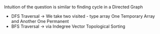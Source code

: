 Intuition of the question is similar to finding cycle in a Directed Graph
* DFS Traversal ->  We take two visited - type array
One Temporary Array and Another One Permanent
​
* BFS Traversal -> via Indegree Vector Topological Sorting
​